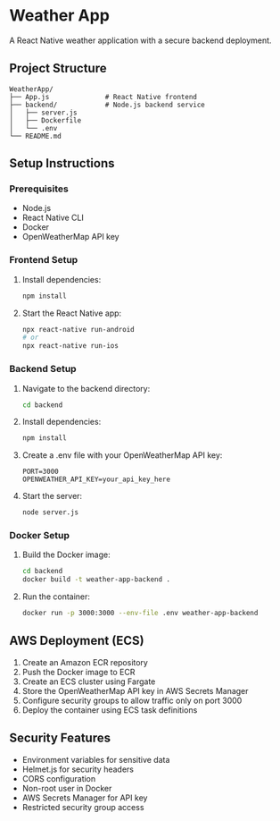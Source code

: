 # Weather App

A React Native weather application with a secure backend deployment.

## Project Structure
```
WeatherApp/
├── App.js              # React Native frontend
├── backend/            # Node.js backend service
│   ├── server.js
│   ├── Dockerfile
│   └── .env
└── README.md
```

## Setup Instructions

### Prerequisites
- Node.js
- React Native CLI
- Docker
- OpenWeatherMap API key

### Frontend Setup
1. Install dependencies:
   ```bash
   npm install
   ```
2. Start the React Native app:
   ```bash
   npx react-native run-android
   # or
   npx react-native run-ios
   ```

### Backend Setup
1. Navigate to the backend directory:
   ```bash
   cd backend
   ```
2. Install dependencies:
   ```bash
   npm install
   ```
3. Create a .env file with your OpenWeatherMap API key:
   ```
   PORT=3000
   OPENWEATHER_API_KEY=your_api_key_here
   ```
4. Start the server:
   ```bash
   node server.js
   ```

### Docker Setup
1. Build the Docker image:
   ```bash
   cd backend
   docker build -t weather-app-backend .
   ```
2. Run the container:
   ```bash
   docker run -p 3000:3000 --env-file .env weather-app-backend
   ```

## AWS Deployment (ECS)

1. Create an Amazon ECR repository
2. Push the Docker image to ECR
3. Create an ECS cluster using Fargate
4. Store the OpenWeatherMap API key in AWS Secrets Manager
5. Configure security groups to allow traffic only on port 3000
6. Deploy the container using ECS task definitions

## Security Features

- Environment variables for sensitive data
- Helmet.js for security headers
- CORS configuration
- Non-root user in Docker
- AWS Secrets Manager for API key
- Restricted security group access 